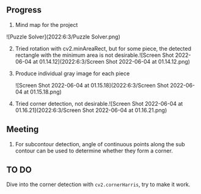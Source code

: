 ## Progress

1. Mind map for the project

![Puzzle Solver](2022:6:3/Puzzle Solver.png)

2. Tried rotation with cv2.minAreaRect, but for some piece, the detected rectangle with the minimum area is not desirable.![Screen Shot 2022-06-04 at 01.14.12](2022:6:3/Screen Shot 2022-06-04 at 01.14.12.png)

3. Produce individual gray image for each piece

   ![Screen Shot 2022-06-04 at 01.15.18](2022:6:3/Screen Shot 2022-06-04 at 01.15.18.png)

4. Tried corner detection, not desirable.![Screen Shot 2022-06-04 at 01.16.21](2022:6:3/Screen Shot 2022-06-04 at 01.16.21.png)

## Meeting

1. For subcontour detection, angle of continuous points along the sub contour can be used to determine whether they form a corner.



## TO DO

Dive into the corner detection with `cv2.cornerHarris`, try to make it work. 